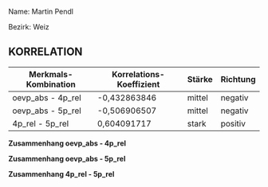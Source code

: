 Name: Martin Pendl

Bezirk: Weiz

## KORRELATION


| Merkmals-Kombination | Korrelations-Koeffizient | Stärke | Richtung |
|----------------------|--------------------------|--------|----------|
| oevp_abs - 4p_rel | -0,432863846 | mittel | negativ |
| oevp_abs - 5p_rel | -0,506906507 | mittel | negativ |
| 4p_rel - 5p_rel | 0,604091717 | stark | positiv |


**Zusammenhang oevp_abs - 4p_rel**


**Zusammenhang oevp_abs - 5p_rel**


**Zusammenhang 4p_rel - 5p_rel**





